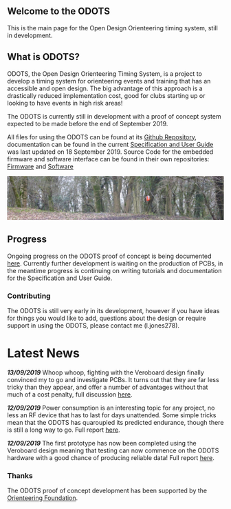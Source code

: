 ## Welcome to the ODOTS 

This is the main page for the Open Design Orienteering timing system, still in development.

## What is ODOTS?

ODOTS, the Open Design Orienteering Timing System, is a project to develop a timing system for orienteering events and training that has an accessible and open design. The big advantage of this approach is a drastically reduced implementation cost, good for clubs starting up or looking to have events in high risk areas!

The ODOTS is currently still in development with a proof of concept system expected to be made before the end of September 2019.

All files for using the ODOTS can be found at its [Github Repository](https://github.com/ljones278/ODOTS-Release/), documentation can be found in the current [Specification and User Guide](https://raw.githubusercontent.com/ljones278/ODOTS-Release/master/docs/ODOTSManualAndUserGuide.pdf) was last updated on 18 September 2019. Source Code for the embedded firmware and software interface can be found in their own repositories: [Firmware](https://github.com/ljones278/ODOTS-Firmware) and [Software](https://github.com/ljones278/ODOTS-Interface)


![FlagBanner.jpg](https://raw.githubusercontent.com/ljones278/ODOTS-Release/master/docs/assets/images/FlagBanner.JPG)

## Progress

Ongoing progress on the ODOTS proof of concept is being documented [here](https://justonemoreresistor.blogspot.com/search/label/ODOTS). Currently further development is waiting on the production of PCBs, in the meantime progress is continuing on writing tutorials and documentation for the Specification and User Guide.

### Contributing

The ODOTS is still very early in its development, however if you have ideas for things you would like to add, questions about the design or require support in using the ODOTS, please contact me (l.jones278).

# Latest News

__*13/09/2019*__ Whoop whoop, fighting with the Veroboard design finally convinced my to go and investigate PCBs. It turns out that they are far less tricky than they appear, and offer a number of advantages without that much of a cost penalty, full discussion [here](https://justonemoreresistor.blogspot.com/2019/09/pcbs-increase-in-coolness.html).

__*12/09/2019*__ Power consumption is an interesting topic for any project, no less an RF device that has to last for days unattended. Some simple tricks mean that the ODOTS has quaroupled its predicted endurance, though there is still a long way to go. Full report [here](https://justonemoreresistor.blogspot.com/2019/09/small-steps-are-never-as-easy-as-you.html).

__*12/09/2019*__ The first prototype has now been completed using the Veroboard design meaning that testing can now commence on the ODOTS hardware with a good chance of producing reliable data! Full report [here](https://justonemoreresistor.blogspot.com/2019/09/small-steps-are-never-as-easy-as-you.html).

### Thanks

The ODOTS proof of concept development has been supported by the [Orienteering Foundation](https://www.orienteeringfoundation.org.uk/).